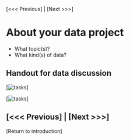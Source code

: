 [<<< Previous] | [Next >>>]  

# About your data project
* What topic(s)?
* What kind(s) of data?

## Handout for data discussion 

[![tasks](https://github.com/DHRISMU/data/blob/master/images/datalifecycle.png)]

[![tasks](https://github.com/DHRISMU/data/blob/master/images/3challenges.png)]


[<<< Previous] | [Next >>>]
-----
[Return to introduction]
